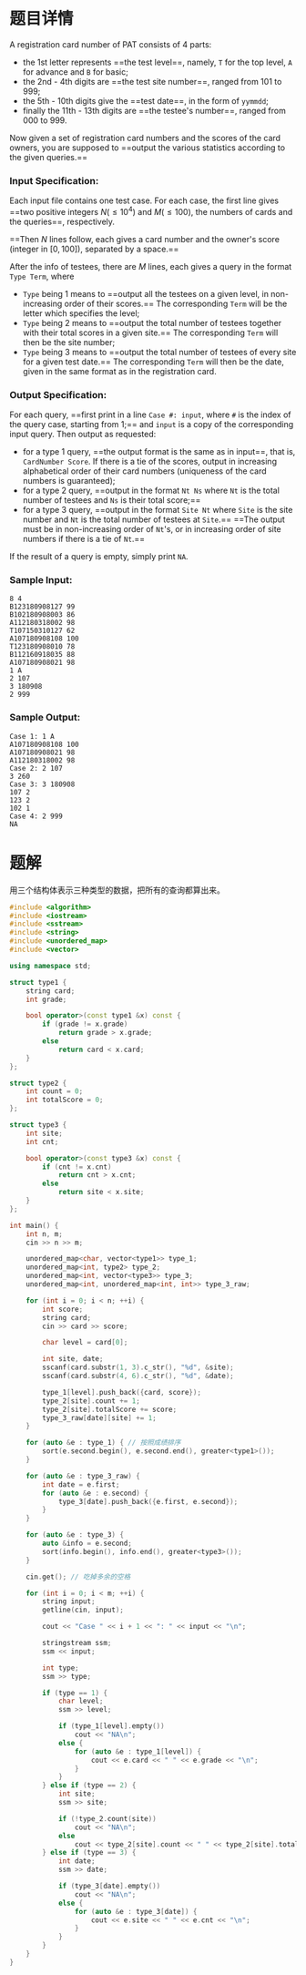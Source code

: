 # 题目详情
A registration card number of PAT consists of 4 parts:

*   the 1st letter represents ==the test level==, namely, `T` for the top level, `A` for advance and `B` for basic;
*   the 2nd - 4th digits are ==the test site number==, ranged from 101 to 999;
*   the 5th - 10th digits give the ==test date==, in the form of `yymmdd`;
*   finally the 11th - 13th digits are ==the testee's number==, ranged from 000 to 999.

Now given a set of registration card numbers and the scores of the card owners, you are supposed to ==output the various statistics according to the given queries.==

### Input Specification:

Each input file contains one test case. For each case, the first line gives ==two positive integers $N (≤10^4)$ and $M (≤100)$, the numbers of cards and the queries==, respectively.

==Then $N$ lines follow, each gives a card number and the owner's score (integer in $[0,100]$), separated by a space.==

After the info of testees, there are $M$ lines, each gives a query in the format `Type Term`, where

*   `Type` being 1 means to ==output all the testees on a given level, in non-increasing order of their scores.== The corresponding `Term` will be the letter which specifies the level;
*   `Type` being 2 means to ==output the total number of testees together with their total scores in a given site.== The corresponding `Term` will then be the site number;
*   `Type` being 3 means to ==output the total number of testees of every site for a given test date.== The corresponding `Term` will then be the date, given in the same format as in the registration card.

### Output Specification:

For each query, ==first print in a line `Case #: input`, where `#` is the index of the query case, starting from 1;== and `input` is a copy of the corresponding input query. Then output as requested:

*   for a type 1 query, ==the output format is the same as in input==, that is, `CardNumber Score`. If there is a tie of the scores, output in increasing alphabetical order of their card numbers (uniqueness of the card numbers is guaranteed);
*   for a type 2 query, ==output in the format `Nt Ns` where `Nt` is the total number of testees and `Ns` is their total score;==
*   for a type 3 query, ==output in the format `Site Nt` where `Site` is the site number and `Nt` is the total number of testees at `Site`.== ==The output must be in non-increasing order of `Nt`'s, or in increasing order of site numbers if there is a tie of `Nt`.==

If the result of a query is empty, simply print `NA`.

### Sample Input:

    8 4
    B123180908127 99
    B102180908003 86
    A112180318002 98
    T107150310127 62
    A107180908108 100
    T123180908010 78
    B112160918035 88
    A107180908021 98
    1 A
    2 107
    3 180908
    2 999


### Sample Output:

    Case 1: 1 A
    A107180908108 100
    A107180908021 98
    A112180318002 98
    Case 2: 2 107
    3 260
    Case 3: 3 180908
    107 2
    123 2
    102 1
    Case 4: 2 999
    NA
# 题解

用三个结构体表示三种类型的数据，把所有的查询都算出来。

```cpp
#include <algorithm>
#include <iostream>
#include <sstream>
#include <string>
#include <unordered_map>
#include <vector>

using namespace std;

struct type1 {
    string card;
    int grade;

    bool operator>(const type1 &x) const {
        if (grade != x.grade)
            return grade > x.grade;
        else
            return card < x.card;
    }
};

struct type2 {
    int count = 0;
    int totalScore = 0;
};

struct type3 {
    int site;
    int cnt;

    bool operator>(const type3 &x) const {
        if (cnt != x.cnt)
            return cnt > x.cnt;
        else
            return site < x.site;
    }
};

int main() {
    int n, m;
    cin >> n >> m;

    unordered_map<char, vector<type1>> type_1;
    unordered_map<int, type2> type_2;
    unordered_map<int, vector<type3>> type_3;
    unordered_map<int, unordered_map<int, int>> type_3_raw;

    for (int i = 0; i < n; ++i) {
        int score;
        string card;
        cin >> card >> score;

        char level = card[0];

        int site, date;
        sscanf(card.substr(1, 3).c_str(), "%d", &site);
        sscanf(card.substr(4, 6).c_str(), "%d", &date);

        type_1[level].push_back({card, score});
        type_2[site].count += 1;
        type_2[site].totalScore += score;
        type_3_raw[date][site] += 1;
    }

    for (auto &e : type_1) { // 按照成绩排序
        sort(e.second.begin(), e.second.end(), greater<type1>());
    }

    for (auto &e : type_3_raw) {
        int date = e.first;
        for (auto &e : e.second) {
            type_3[date].push_back({e.first, e.second});
        }
    }

    for (auto &e : type_3) {
        auto &info = e.second;
        sort(info.begin(), info.end(), greater<type3>());
    }

    cin.get(); // 吃掉多余的空格

    for (int i = 0; i < m; ++i) {
        string input;
        getline(cin, input);

        cout << "Case " << i + 1 << ": " << input << "\n";

        stringstream ssm;
        ssm << input;

        int type;
        ssm >> type;

        if (type == 1) {
            char level;
            ssm >> level;

            if (type_1[level].empty())
                cout << "NA\n";
            else {
                for (auto &e : type_1[level]) {
                    cout << e.card << " " << e.grade << "\n";
                }
            }
        } else if (type == 2) {
            int site;
            ssm >> site;

            if (!type_2.count(site))
                cout << "NA\n";
            else
                cout << type_2[site].count << " " << type_2[site].totalScore << "\n";
        } else if (type == 3) {
            int date;
            ssm >> date;

            if (type_3[date].empty())
                cout << "NA\n";
            else {
                for (auto &e : type_3[date]) {
                    cout << e.site << " " << e.cnt << "\n";
                }
            }
        }
    }
}
```

